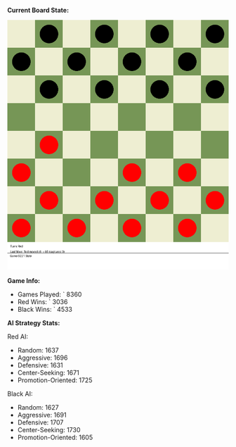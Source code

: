 
**Current Board State:**  
<!-- START_GIF -->
![Checkers Game](./checkers_game.gif)
<!-- END_GIF -->

**Game Info:**  
- Games Played: `<!-- GAMES_PLAYED --> 8360
- Red Wins: `<!-- RED_WINS --> 3036
- Black Wins: `<!-- BLACK_WINS --> 4533

<!-- AI_STATS -->
**AI Strategy Stats:**

Red AI:
- Random: 1637
- Aggressive: 1696
- Defensive: 1631
- Center-Seeking: 1671
- Promotion-Oriented: 1725

Black AI:
- Random: 1627
- Aggressive: 1691
- Defensive: 1707
- Center-Seeking: 1730
- Promotion-Oriented: 1605
